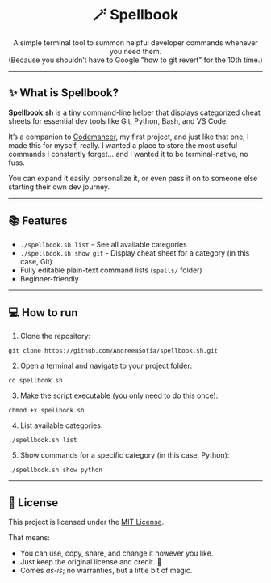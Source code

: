 <h1 align="center">🪄 Spellbook</h1>

<p align="center">
  A simple terminal tool to summon helpful developer commands whenever you need them.<br>
  (Because you shouldn’t have to Google "how to git revert" for the 10th time.)
</p>

---

## ✨ What is Spellbook?

**Spellbook.sh** is a tiny command-line helper that displays categorized cheat sheets for essential dev tools like Git, Python, Bash, and VS Code.

It’s a companion to [Codemancer](https://github.com/AndreeaSofia/codemancer), my first project, and just like that one, I made this for myself, really. I wanted a place to store the most useful commands I constantly forget… and I wanted it to be terminal-native, no fuss.

You can expand it easily, personalize it, or even pass it on to someone else starting their own dev journey.

---

## 📚 Features

- `./spellbook.sh list` - See all available categories
- `./spellbook.sh show git` - Display cheat sheet for a category (in this case, Git)
- Fully editable plain-text command lists (`spells/` folder)
- Beginner-friendly

---

## 💻 How to run

1. Clone the repository:

```
git clone https://github.com/AndreeaSofia/spellbook.sh.git
```
2. Open a terminal and navigate to your project folder:

```
cd spellbook.sh
```

3. Make the script executable (you only need to do this once):

```
chmod +x spellbook.sh
```

4. List available categories:

```
./spellbook.sh list
```

5. Show commands for a specific category (in this case, Python):

```
./spellbook.sh show python
```
---

## 📜 License

This project is licensed under the [MIT License](LICENSE).

That means:

- You can use, copy, share, and change it however you like.  
- Just keep the original license and credit. 📌  
- Comes *as-is*; no warranties, but a little bit of magic.
